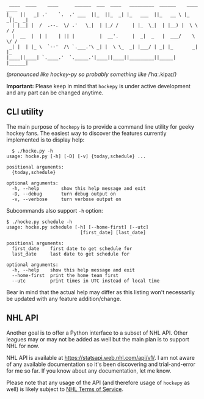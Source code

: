      ____  ____    ____      ______  ___  ____   _________  ______    ____  ____
    |_   ||   _| .'    `.  .' ___  ||_  ||_  _| |_   ___  ||_   __ \ |_  _||_  _|
      | |__| |  /  .--.  \/ .'   \_|  | |_/ /     | |_  \_|  | |__) |  \ \  / /
      |  __  |  | |    | || |         |  __'.     |  _|  _   |  ___/    \ \/ /
     _| |  | |_ \  `--'  /\ `.___.'\ _| |  \ \_  _| |___/ | _| |_       _|  |_
    |____||____| `.____.'  `._____.'|____||____||_________||_____|     |______|

_(pronounced like hockey-py so probably something like_ /ˈhɑː.kipaɪ/_)_


**Important:** Please keep in mind that `hockepy` is under active development
and any part can be changed anytime.

## CLI utility

The main purpose of `hockepy` is to provide a command line utility for geeky
hockey fans. The easiest way to discover the features currently implemented is
to display help:

      $ ./hocke.py -h
    usage: hocke.py [-h] [-D] [-v] {today,schedule} ...

    positional arguments:
      {today,schedule}

    optional arguments:
      -h, --help        show this help message and exit
      -D, --debug       turn debug output on
      -v, --verbose     turn verbose output on

Subcommands also support `-h` option:

    $ ./hocke.py schedule -h
    usage: hocke.py schedule [-h] [--home-first] [--utc]
                               [first_date] [last_date]

    positional arguments:
      first_date    first date to get schedule for
      last_date     last date to get schedule for

    optional arguments:
      -h, --help    show this help message and exit
      --home-first  print the home team first
      --utc         print times in UTC instead of local time

Bear in mind that the actual help may differ as this listing won't necessarily
be updated with any feature addition/change.

## NHL API

Another goal is to offer a Python interface to a subset of NHL API. Other
leagues may or may not be added as well but the main plan is to support NHL for
now.

NHL API is available at <https://statsapi.web.nhl.com/api/v1/>. I am not aware
of any available documentation so it's been discovering and trial-and-error for
me so far. If you know about any documentation, let me know.

Please note that any usage of the API (and therefore usage of `hockepy` as
well) is likely subject to
[NHL Terms of Service](https://www.nhl.com/info/terms-of-service).
